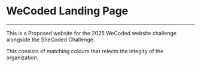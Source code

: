# WeCoded Landing Page

---

This is a Proposed website for the 2025 WeCoded website challenge alongside the SheCoded Challenge. 

This consists of matching colours that relects the integity of the organization. 
